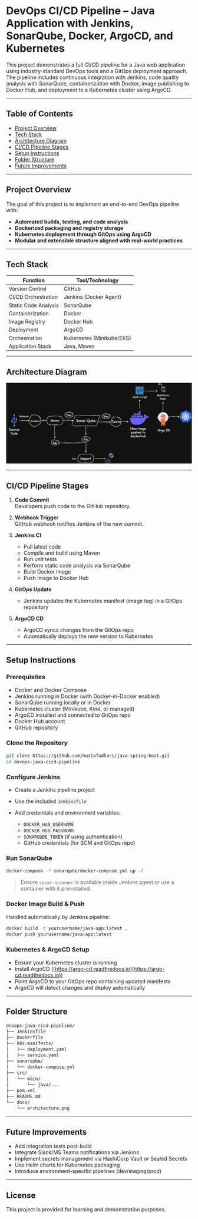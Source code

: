 # DevOps CI/CD Pipeline – Java Application with Jenkins, SonarQube, Docker, ArgoCD, and Kubernetes

This project demonstrates a full CI/CD pipeline for a Java web application using industry-standard DevOps tools and a GitOps deployment approach. The pipeline includes continuous integration with Jenkins, code quality analysis with SonarQube, containerization with Docker, image publishing to Docker Hub, and deployment to a Kubernetes cluster using ArgoCD.

---

## Table of Contents

- [Project Overview](#project-overview)
- [Tech Stack](#tech-stack)
- [Architecture Diagram](#architecture-diagram)
- [CI/CD Pipeline Stages](#cicd-pipeline-stages)
- [Setup Instructions](#setup-instructions)
- [Folder Structure](#folder-structure)
- [Future Improvements](#future-improvements)

---

## Project Overview

The goal of this project is to implement an end-to-end DevOps pipeline with:

- **Automated builds, testing, and code analysis**
- **Dockerized packaging and registry storage**
- **Kubernetes deployment through GitOps using ArgoCD**
- **Modular and extensible structure aligned with real-world practices**

---

## Tech Stack

| Function            | Tool/Technology               |
|---------------------|-------------------------------|
| Version Control     | GitHub                        |
| CI/CD Orchestration | Jenkins (Docker Agent)        |
| Static Code Analysis| SonarQube                     |
| Containerization    | Docker                        |
| Image Registry      | Docker Hub                    |
| Deployment          | ArgoCD                        |
| Orchestration       | Kubernetes (Minikube/EKS)     |
| Application Stack   | Java, Maven                   |

---

## Architecture Diagram

![CI/CD Pipeline Architecture](docs/Diagram.png)

---

## CI/CD Pipeline Stages

1. **Code Commit**  
   Developers push code to the GitHub repository.

2. **Webhook Trigger**  
   GitHub webhook notifies Jenkins of the new commit.

3. **Jenkins CI**
   - Pull latest code
   - Compile and build using Maven
   - Run unit tests
   - Perform static code analysis via SonarQube
   - Build Docker image
   - Push image to Docker Hub

4. **GitOps Update**
   - Jenkins updates the Kubernetes manifest (image tag) in a GitOps repository

5. **ArgoCD CD**
   - ArgoCD syncs changes from the GitOps repo
   - Automatically deploys the new version to Kubernetes

---

## Setup Instructions

### Prerequisites

- Docker and Docker Compose
- Jenkins running in Docker (with Docker-in-Docker enabled)
- SonarQube running locally or in Docker
- Kubernetes cluster (Minikube, Kind, or managed)
- ArgoCD installed and connected to GitOps repo
- Docker Hub account
- GitHub repository

### Clone the Repository

```bash
git clone https://github.com/mustafadhari/java-spring-boot.git
cd devops-java-cicd-pipeline
````

### Configure Jenkins

* Create a Jenkins pipeline project
* Use the included `Jenkinsfile`
* Add credentials and environment variables:

  * `DOCKER_HUB_USERNAME`
  * `DOCKER_HUB_PASSWORD`
  * `SONARQUBE_TOKEN` (if using authentication)
  * GitHub credentials (for SCM and GitOps repo)

### Run SonarQube

```bash
docker-compose -f sonarqube/docker-compose.yml up -d
```

> Ensure `sonar-scanner` is available inside Jenkins agent or use a container with it preinstalled.

### Docker Image Build & Push

Handled automatically by Jenkins pipeline:

```bash
docker build -t yourusername/java-app:latest .
docker push yourusername/java-app:latest
```

### Kubernetes & ArgoCD Setup

* Ensure your Kubernetes cluster is running
* Install ArgoCD ([https://argo-cd.readthedocs.io](https://argo-cd.readthedocs.io))
* Point ArgoCD to your GitOps repo containing updated manifests
* ArgoCD will detect changes and deploy automatically

---

## Folder Structure

```
devops-java-cicd-pipeline/
├── Jenkinsfile
├── Dockerfile
├── k8s-manifests/
│   ├── deployment.yaml
│   ├── service.yaml
├── sonarqube/
│   └── docker-compose.yml
├── src/
│   └── main/
│       └── java/...
├── pom.xml
├── README.md
└── docs/
    └── architecture.png
```

---

## Future Improvements

* Add integration tests post-build
* Integrate Slack/MS Teams notifications via Jenkins
* Implement secrets management via HashiCorp Vault or Sealed Secrets
* Use Helm charts for Kubernetes packaging
* Introduce environment-specific pipelines (dev/staging/prod)

---

## License

This project is provided for learning and demonstration purposes.
